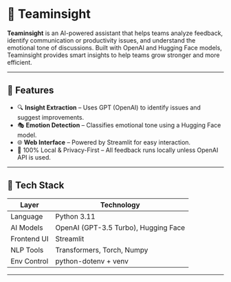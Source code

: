 # 🧠 Teaminsight

**Teaminsight** is an AI-powered assistant that helps teams analyze feedback, identify communication or productivity issues, and understand the emotional tone of discussions. Built with OpenAI and Hugging Face models, Teaminsight provides smart insights to help teams grow stronger and more efficient.

---

## 🚀 Features

- 🔍 **Insight Extraction** – Uses GPT (OpenAI) to identify issues and suggest improvements.
- 🎭 **Emotion Detection** – Classifies emotional tone using a Hugging Face model.
- 🌐 **Web Interface** – Powered by Streamlit for easy interaction.
- 🧪 100% Local & Privacy-First – All feedback runs locally unless OpenAI API is used.

---

## 🧰 Tech Stack

| Layer        | Technology                                  |
|--------------|---------------------------------------------|
| Language     | Python 3.11                                 |
| AI Models    | OpenAI (GPT-3.5 Turbo), Hugging Face        |
| Frontend UI  | Streamlit                                   |
| NLP Tools    | Transformers, Torch, Numpy                  |
| Env Control  | python-dotenv + venv                        |

---
